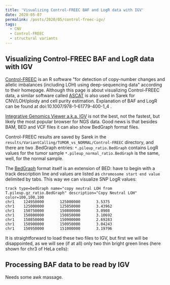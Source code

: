 ```yaml
---
title: 'Visualizing Control-FREEC BAF and LogR data with IGV'
date: 2020-05-07
permalink: /posts/2020/05/control-freec-igv/
tags:
  - CNV
  - Control-FREEC
  - structural variants
---
```

## Visualizing Control-FREEC BAF and LogR data with IGV

[Control-FREEC](http://boevalab.inf.ethz.ch/FREEC/) is an R software "for detection of copy-number changes and allelic imbalances (including LOH) using deep-sequencing data" according to their homepage. Although this page is about visualizing Control-FREEC data, a similar software called [ASCAT](https://www.crick.ac.uk/research/labs/peter-van-loo/software) is also used in Sarek for CNV/LOH/ploidy and cell purity estimation. Explanation of BAF and LogR can be found at doi:10.1007/978-1-61779-400-1_4 .

[Integrative Genomics Viewer a.k.a. IGV](https://igv.org/) is not the best, not the fastest, but likely the most popular browser for NGS data. Good news is that besides BAM, BED and VCF files it can also show BedGraph format files. 

Control-FREEC results are saved by Sarek in the `results/VariantCalling/TUMOR_vs_NORMAL/Control-FREEC` directory, and there are two .BedGraph entries: `*.pileup_ratio.BedGraph` contains LogR values for the tumor sample `*.pileup_normal_ratio.BedGraph` is the same, well, for the normal sample. 

The [BedGraph](https://genome.ucsc.edu/goldenPath/help/bedgraph.html) format itself is an extension of BED: have to begin with a track description line and values are listed as `chromosome start end value` delimited by tabs. This way we can visualize SNP LogR values:

```
track type=bedGraph name="copy neutral LOH from T.pileup.gz_ratio.BedGraph" description="Copy Neutral LOH" color=100,100,100
chr1    124950000       125000000       3.5375
chr1    125000000       125050000       3.43962
chr1    150750000       150800000       3.0908
chr1    150800000       150850000       3.10692
chr1    150850000       150900000       2.69283
chr1    150900000       150950000       3.04243
chr1    150950000       151000000       3.19796
```

It is straightforward to load these two files to IGV, but first we will be disappointed, as we will see (if at all) only two thin bright green lines (here shown for chr3 of HeLa cells):



Processing BAF data to be read by IGV
------

Needs some awk massage.
